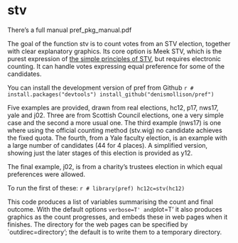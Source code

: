 
<!-- README.md is generated from README.Rmd. Please edit that file -->

# stv

<!-- badges: start -->
<!-- badges: end -->

There’s a full manual pref_pkg_manual.pdf

The goal of the function stv is to count votes from an STV election,
together with clear explanatory graphics. Its core option is Meek STV,
which is the purest expression of
<a href="https://www.macs.hw.ac.uk/~denis/stv/">the simple principles of
STV</a>, but requires electronic counting. It can handle votes
expressing equal preference for some of the candidates.

You can install the development version of pref from Github
`r # install.packages("devtools") install_github("denismollison/pref")`

Five examples are provided, drawn from real elections, hc12, p17, nws17,
yale and j02. Three are from Scottish Council elections, one a very
simple case and the second a more usual one. The third example (nws17)
is one where using the official counting method (stv.wig) no candidate
achieves the fixed quota. The fourth, from a Yale faculty election, is
an example with a large number of candidates (44 for 4 places). A
simplified version, showing just the later stages of this election is
provided as y12.

The final example, j02, is from a charity’s trustees election in which
equal preferences were allowed.

To run the first of these: `r # library(pref) hc12c=stv(hc12)`

This code produces a list of variables summarising the count and final
outcome. With the default options `verbose=T' and`plot=T’ it also
produces graphics as the count progresses, and embeds these in web pages
when it finishes. The directory for the web pages can be specified by
\`outdirec=directory’; the default is to write them to a temporary
directory.
